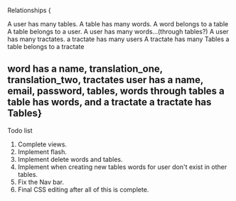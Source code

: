 Relationships {

A user has many tables.
A table has many words.
A word belongs to a table
A table belongs to a user.
A user has many words...(through tables?)
A user has many tractates.
a tractate has many users
A tractate has many Tables
a table belongs to a tractate


word has a name, translation_one, translation_two, tractates
user has a name, email, password, tables, words through tables
a table has words, and a tractate
a tractate has Tables}
---------------
Todo list
1. Complete views.
2. Implement flash.
3. Implement delete words and tables.
4. Implement when creating new tables words for user don't exist in other tables.
6. Fix the Nav bar.
7. Final CSS editing after all of this is complete.
